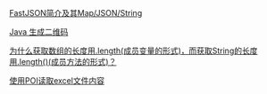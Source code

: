 

[FastJSON简介及其Map/JSON/String](http://my.oschina.net/leejun2005/blog/268634?utm_source=tuicool&utm_medium=referral)

[Java 生成二维码](http://www.open-open.com/lib/view/open1355055725476.html)

[为什么获取数组的长度用.length(成员变量的形式)，而获取String的长度用.length()(成员方法的形式)？](http://jarfield.iteye.com/blog/564721)

[使用POI读取excel文件内容](http://blog.csdn.net/slience_perseverance/article/details/8228157)